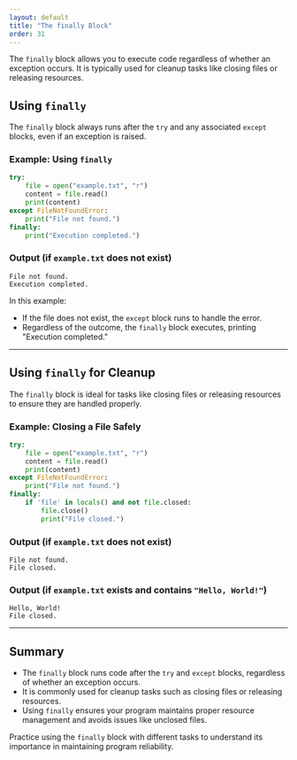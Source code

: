 ```yaml
---
layout: default
title: "The finally Block"
order: 31
---
```


The `finally` block allows you to execute code regardless of whether an exception occurs. It is typically used for cleanup tasks like closing files or releasing resources.

## Using `finally`

The `finally` block always runs after the `try` and any associated `except` blocks, even if an exception is raised.

### Example: Using `finally`

```python
try:
    file = open("example.txt", "r")
    content = file.read()
    print(content)
except FileNotFoundError:
    print("File not found.")
finally:
    print("Execution completed.")
```

### Output (if `example.txt` does not exist)

```plaintext
File not found.
Execution completed.
```

In this example:
- If the file does not exist, the `except` block runs to handle the error.
- Regardless of the outcome, the `finally` block executes, printing "Execution completed."

---

## Using `finally` for Cleanup

The `finally` block is ideal for tasks like closing files or releasing resources to ensure they are handled properly.

### Example: Closing a File Safely

```python
try:
    file = open("example.txt", "r")
    content = file.read()
    print(content)
except FileNotFoundError:
    print("File not found.")
finally:
    if 'file' in locals() and not file.closed:
        file.close()
        print("File closed.")
```

### Output (if `example.txt` does not exist)

```plaintext
File not found.
File closed.
```

### Output (if `example.txt` exists and contains `"Hello, World!"`)

```plaintext
Hello, World!
File closed.
```

---

## Summary

- The `finally` block runs code after the `try` and `except` blocks, regardless of whether an exception occurs.
- It is commonly used for cleanup tasks such as closing files or releasing resources.
- Using `finally` ensures your program maintains proper resource management and avoids issues like unclosed files.

Practice using the `finally` block with different tasks to understand its importance in maintaining program reliability.
